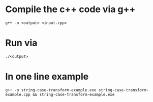 # Compile the c++ code via g++

```
g++ -o <output> <input.cpp>
```

# Run via

```
./<output>
```

# In one line example

```
g++ -o string-case-transform-example.exe string-case-transform-example.cpp && string-case-transform-example.exe
```
